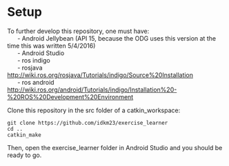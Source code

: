 Setup
====
To further develop this repository, one must have:  
&nbsp;&nbsp;&nbsp;&nbsp;&nbsp;&nbsp;- Android Jellybean (API 15, because the ODG uses this version at the time this was written 5/4/2016)   
&nbsp;&nbsp;&nbsp;&nbsp;&nbsp;&nbsp;- Android Studio  
&nbsp;&nbsp;&nbsp;&nbsp;&nbsp;&nbsp;- ros indigo  
&nbsp;&nbsp;&nbsp;&nbsp;&nbsp;&nbsp;- rosjava http://wiki.ros.org/rosjava/Tutorials/indigo/Source%20Installation  
&nbsp;&nbsp;&nbsp;&nbsp;&nbsp;&nbsp;- ros android http://wiki.ros.org/android/Tutorials/indigo/Installation%20-%20ROS%20Development%20Environment 
  
Clone this repository in the src folder of a catkin_workspace:  
```
git clone https://github.com/idkm23/exercise_learner  
cd ..  
catkin_make
```  

Then, open the exercise_learner folder in Android Studio and you should be ready to go.
